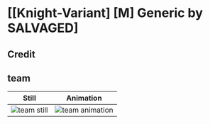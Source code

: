 # [\[Knight-Variant\] \[M\] Generic by SALVAGED]

## Credit



## team

| Still | Animation |
| :---: | :-------: |
| ![team still](./team_000.png) | ![team animation](./team.gif) |
